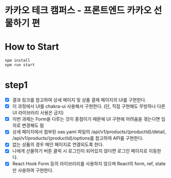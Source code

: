 # 카카오 테크 캠퍼스 - 프론트엔드 카카오 선물하기 편
# How to Start
```agsl
npm install
npm run start
```
# step1
-  [x] 결과 링크를 참고하여 상세 페이지 및 상품 결제 페이지의 UI를 구현한다.
-  [x] 이 과정에서 UI를 chakra-ui 사용해서 구현한다. (단, 직접 구현해도 무방하나 다른 UI 라이브러리 사용은 금지)
-  [x] 이번 과제는 Form을 다루는 것이 중점이기 때문에 UI 구현에 어려움을 겪는다면 임의로 변경해도 됨
-  [x] 상세 페이지에서 첨부된 oas.yaml 파일의 /api/v1/products/{productId}/detail, /api/v1/products/{productId}/options를 참고하여 API를 구현한다.
-  [x] 없는 상품의 경우 메인 페이지로 연결되도록 한다.
-  [x] 나에게 선물하기 버튼 클릭 시 로그인이 되어있지 않다면 로그인 페이지로 이동한다.
-  [x] React Hook Form 등의 라이브러리를 사용하지 않으며 React의 form, ref, state만 사용하여 구현한다.